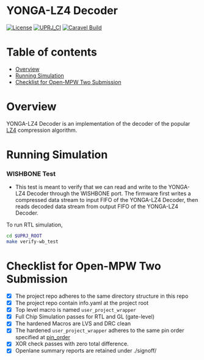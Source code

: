 # YONGA-LZ4 Decoder

[![License](https://img.shields.io/badge/License-Apache%202.0-blue.svg)](https://opensource.org/licenses/Apache-2.0) [![UPRJ_CI](https://github.com/efabless/caravel_project_example/actions/workflows/user_project_ci.yml/badge.svg)](https://github.com/efabless/caravel_project_example/actions/workflows/user_project_ci.yml) [![Caravel Build](https://github.com/efabless/caravel_project_example/actions/workflows/caravel_build.yml/badge.svg)](https://github.com/efabless/caravel_project_example/actions/workflows/caravel_build.yml)

Table of contents
=================

- [Overview](#overview)
- [Running Simulation](#running-simulation)
- [Checklist for Open-MPW Two Submission](#checklist-for-open-mpw-two-submission)

Overview
========

YONGA-LZ4 Decoder is an implementation of the decoder of the popular [LZ4](https://github.com/lz4/lz4) compression algorithm.

Running Simulation
========

### WISHBONE Test

* This test is meant to verify that we can read and write to the YONGA-LZ4 Decoder through the WISHBONE port. The firmware first writes a compressed data stream to input FIFO of the YONGA-LZ4 Decoder, then reads decoded data stream from output FIFO of the YONGA-LZ4 Decoder.

To run RTL simulation, 

```bash
cd $UPRJ_ROOT
make verify-wb_test
```

Checklist for Open-MPW Two Submission
=================================

-  [x] The project repo adheres to the same directory structure in this
   repo
-  [x] The project repo contain info.yaml at the project root
-  [x] Top level macro is named ``user_project_wrapper``
-  [x] Full Chip Simulation passes for RTL and GL (gate-level)
-  [x] The hardened Macros are LVS and DRC clean
-  [x] The hardened ``user_project_wrapper`` adheres to the same pin
   order specified at [pin_order](https://github.com/efabless/caravel/blob/master/openlane/user_project_wrapper_empty/pin_order.cfg)
-  [x] XOR check passes with zero total difference.
-  [x] Openlane summary reports are retained under ./signoff/
